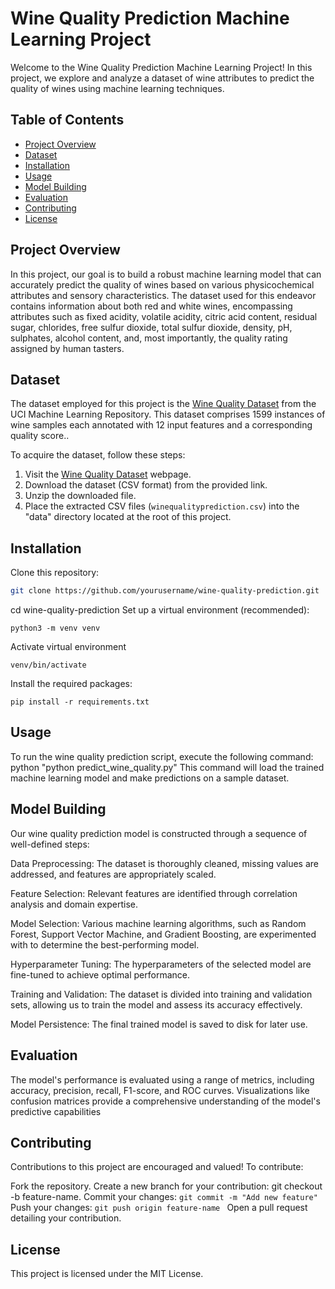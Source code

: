 #  Wine Quality Prediction Machine Learning Project

Welcome to the Wine Quality Prediction Machine Learning Project! In this project, we explore and analyze a dataset of wine attributes to predict the quality of wines using machine learning techniques.

## Table of Contents

- [Project Overview](#project-overview)
- [Dataset](#dataset)
- [Installation](#installation)
- [Usage](#usage)
- [Model Building](#model-building)
- [Evaluation](#evaluation)
- [Contributing](#contributing)
- [License](#license)

## Project Overview

In this project, our goal is to build a robust machine learning model that can accurately predict the quality of wines based on various physicochemical attributes and sensory characteristics. The dataset used for this endeavor contains information about both red and white wines, encompassing attributes such as fixed acidity, volatile acidity, citric acid content, residual sugar, chlorides, free sulfur dioxide, total sulfur dioxide, density, pH, sulphates, alcohol content, and, most importantly, the quality rating assigned by human tasters.

## Dataset

The dataset employed for this project is the [Wine Quality Dataset](https://www.kaggle.com/datasets/uciml/red-wine-quality-cortez-et-al-2009?resource=download) from the UCI Machine Learning Repository. This dataset comprises 1599 instances of wine samples  each annotated with 12 input features and a corresponding quality score..

To acquire the dataset, follow these steps:

1. Visit the [Wine Quality Dataset](https://www.kaggle.com/datasets/uciml/red-wine-quality-cortez-et-al-2009?resource=download) webpage.
2. Download the dataset (CSV format) from the provided link.
3. Unzip the downloaded file.
4. Place the extracted CSV files (`winequalityprediction.csv`) into the "data" directory located at the root of this project.

## Installation

Clone this repository:
```bash
git clone https://github.com/yourusername/wine-quality-prediction.git
```
cd wine-quality-prediction
Set up a virtual environment (recommended):
```
python3 -m venv venv
```
Activate virtual environment
```
venv/bin/activate
```
Install the required packages:
```
pip install -r requirements.txt
```


## Usage
To run the wine quality prediction script, execute the following command:
python "python predict_wine_quality.py"
This command will load the trained machine learning model and make predictions on a sample dataset.



## Model Building
Our wine quality prediction model is constructed through a sequence of well-defined steps:

Data Preprocessing: The dataset is thoroughly cleaned, missing values are addressed, and features are appropriately scaled.

Feature Selection: Relevant features are identified through correlation analysis and domain expertise.

Model Selection: Various machine learning algorithms, such as Random Forest, Support Vector Machine, and Gradient Boosting, are experimented with to determine the best-performing model.

Hyperparameter Tuning: The hyperparameters of the selected model are fine-tuned to achieve optimal performance.

Training and Validation: The dataset is divided into training and validation sets, allowing us to train the model and assess its accuracy effectively.

Model Persistence: The final trained model is saved to disk for later use.
## Evaluation
The model's performance is evaluated using a range of metrics, including accuracy, precision, recall, F1-score, and ROC curves. Visualizations like confusion matrices provide a comprehensive understanding of the model's predictive capabilities
## Contributing
Contributions to this project are encouraged and valued! To contribute:

Fork the repository.
Create a new branch for your contribution: git checkout -b feature-name.
Commit your changes: ```git commit -m "Add new feature"```
Push your changes: ```git push origin feature-name ```
Open a pull request detailing your contribution.

## License
This project is licensed under the MIT License.
